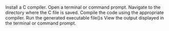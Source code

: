 Install a C compiler.
Open a terminal or command prompt.
Navigate to the directory where the C file is saved.
Compile the code using the appropriate compiler.
Run the generated executable file()s
View the output displayed in the terminal or command prompt.
